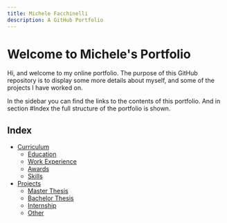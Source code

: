 ```yaml
---
title: Michele Facchinelli
description: A GitHub Portfolio
---
```


# Welcome to Michele's Portfolio

Hi, and welcome to my online portfolio. The purpose of this GitHub repository is to display some more details about myself, and some of the projects I have worked on.

In the sidebar you can find the links to the contents of this portfolio. And in section #Index <!-- [Index]((https://mfacchinelli.github.io/#index) --> the full structure of the portfolio is shown. 

## Index

- [Curriculum](https://mfacchinelli.github.io/curriculum.html)
	- [Education](https://mfacchinelli.github.io/curriculum.html/#education-mortar_board)
	- [Work Experience](https://mfacchinelli.github.io/curriculum.html/#work-experience-briefcase)
	- [Awards](https://mfacchinelli.github.io/curriculum.html/#awards-tada)
	- [Skills](https://mfacchinelli.github.io/curriculum.html/#skills-thumbsup)
- [Projects](https://mfacchinelli.github.io/experience.html)
	- [Master Thesis](https://mfacchinelli.github.io/experience.html/#master-thesis)
	- [Bachelor Thesis](https://mfacchinelli.github.io/experience.html/#bachelor-thesis)
	- [Internship](https://mfacchinelli.github.io/experience.html/#internship)
	- [Other](https://mfacchinelli.github.io/experience.html/#other)